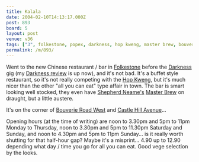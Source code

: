 ```yaml
---
title: Kalala
date: 2004-02-10T14:13:17.000Z
post: 893
board: 5
layout: post
venue: v36
tags: ["3", folkestone, popex, darkness, hop kweng, master brew, bouverie road west, castle hill avenue]
permalink: /m/893/
---
```

Went to the new Chinese restaurant / bar in <a href="/wiki/folkestone">Folkestone</a> before the <a href="/wiki/darkness">Darkness</a> gig (my <a href="http://www.popex.com/popEx/1/1/4/9/4/8/5/">Darkness review</a> is up now), and it's not bad. It's a buffet style restaurant, so it's not really competing with the <a href="/wiki/hop+kweng">Hop Kweng</a>, but it's much nicer than the other "all you can eat" type affair in town. The bar is smart looking well stocked, they even have <a href="/wiki/shepherd+neame+s">Shepherd Neame's</a> <a href="/wiki/master+brew">Master Brew</a> on draught, but a little austere.

It's on the corner of <a href="/wiki/bouverie+road+west">Bouverie Road West</a> and <a href="/wiki/castle+hill+avenue">Castle Hill Avenue</a>...

Opening hours (at the time of writing) are noon to 3.30pm and 5pm to 11pm Monday to Thursday, noon to 3.30pm and 5pm to 11.30pm Saturday and Sunday, and noon to 4.30pm and 5pm to 11pm Sunday... is it really worth shutting for that half-hour gap? Maybe it's a misprint... 4.90 up to 12.90 depending what day / time you go for all you can eat. Good vege selection by the looks.
